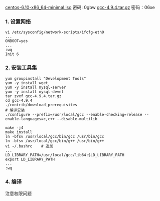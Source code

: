 [centos-6.10-x86_64-minimal.iso﻿](https://pan.baidu.com/s/1jPic6wMuAYUn4c4XS2LF0A)   密码:  0gbw
[gcc-4.9.4.tar.gz](https://pan.baidu.com/s/14I1DVRv9H_RnPqeTfqOMuw)   密码：06xe

### 1. 设置网络
```shell
vi /etc/sysconfig/network-scripts/ifcfg-eth0
...
ONBOOT=yes
...
:wq
Init 6
```
### 2. 安装工具集
```shell
yum groupinstall "Development Tools"
yum -y install wget
yum -y install mysql-server
yum -y install mysql-devel
tar zvxf gcc-4.9.4.tar.gz
cd gcc-4.9.4
./contrib/download_prerequisites
# 编译安装
./configure --prefix=/usr/local/gcc --enable-checking=release --enable-languages=c,c++ --disable-multilib

make -j4
make install
ln -bfsv /usr/local/gcc/bin/gcc /usr/bin/gcc
ln -bfsv /usr/local/gcc/bin/g++ /usr/bin/g++
vi ~/.bashrc	# 追加
...
LD_LIBRARY_PATH=/usr/local/gcc/lib64:$LD_LIBRARY_PATH
export LD_LIBRARY_PATH
...
:wq
```
### 4. 编译
注意权限问题 